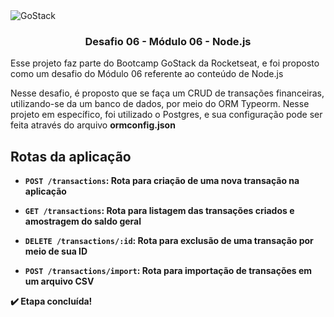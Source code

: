 <img alt="GoStack" src="https://storage.googleapis.com/golden-wind/bootcamp-gostack/header-desafios.png" />

<h3 align="center"> Desafio 06 - Módulo 06 - Node.js </h3>

<p>
  Esse projeto faz parte do Bootcamp GoStack da Rocketseat, e foi proposto como um desafio do Módulo 06 referente ao conteúdo de Node.js
</p>

<p>
  Nesse desafio, é proposto que se faça um CRUD de transações financeiras, utilizando-se da um banco de dados, por meio do ORM Typeorm. Nesse projeto em específico, foi utilizado o Postgres, e sua configuração pode ser feita através do arquivo <strong>ormconfig.json<strong>
</p>

## Rotas da aplicação

- **`POST /transactions`**: Rota para criação de uma nova transação na aplicação

- **`GET /transactions`**: Rota para listagem das transações criados e amostragem do saldo geral

- **`DELETE /transactions/:id`**: Rota para exclusão de uma transação por meio de sua ID

- **`POST /transactions/import`**: Rota para importação de transações em um arquivo CSV

:heavy_check_mark: Etapa concluída!

